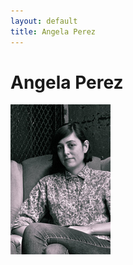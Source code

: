 ```yaml
---
layout: default
title: Angela Perez
---
```

# Angela Perez

![profile](/img/profiles/angela-perez.jpg)
